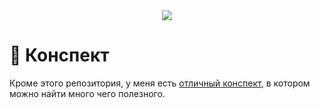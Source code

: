 <div align="center">
  <img src="https://i.ibb.co/KWMKsMX/My-College-Labs.png"> 
</div>

# 📒 Конспект

Кроме этого репозитория, у меня есть [отличный конcпект](https://game-engineer.notion.site/7c7071922b7e4c78a54aa3b1a652fda9), в котором можно найти много чего полезного.
